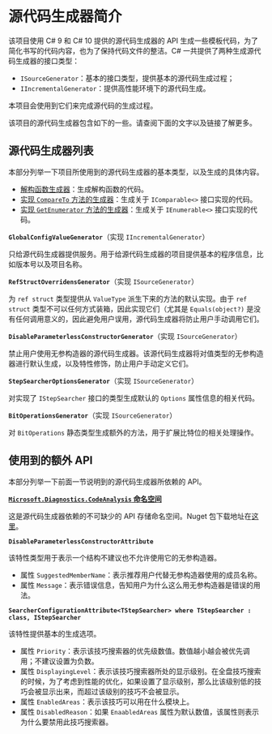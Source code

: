 # 源代码生成器简介

该项目使用 C# 9 和 C# 10 提供的源代码生成器的 API 生成一些模板代码，为了简化书写的代码内容，也为了保持代码文件的整洁。C# 一共提供了两种生成源代码生成器的接口类型：

* `ISourceGenerator`：基本的接口类型，提供基本的源代码生成过程；
* `IIncrementalGenerator`：提供高性能环境下的源代码生成。

本项目会使用到它们来完成源代码的生成过程。

该项目的源代码生成器包含如下的一些。请查阅下面的文字以及链接了解更多。

## 源代码生成器列表

本部分列举一下项目所使用到的源代码生成器的基本类型，以及生成的具体内容。

* [解构函数生成器](auto-decon)：生成解构函数的代码。
* [实现 `CompareTo` 方法的生成器](auto-impl-comparable)：生成关于 `IComparable<>` 接口实现的代码。
* [实现 `GetEnumerator` 方法的生成器](auto-impl-enumerable)：生成关于 `IEnumerable<>` 接口实现的代码。

**`GlobalConfigValueGenerator`**（实现 `IIncrementalGenerator`）

只给源代码生成器提供服务。用于给源代码生成器的项目提供基本的程序信息，比如版本号以及项目名称。

**`RefStructOverridensGenerator`**（实现 `ISourceGenerator`）

为 `ref struct` 类型提供从 `ValueType` 派生下来的方法的默认实现。由于 `ref struct` 类型不可以任何方式装箱，因此实现它们（尤其是 `Equals(object?)` 是没有任何调用意义的，因此避免用户误用，源代码生成器将防止用户手动调用它们。

**`DisableParameterlessConstructorGenerator`**（实现 `ISourceGenerator`）

禁止用户使用无参构造器的源代码生成器。该源代码生成器将对值类型的无参构造器进行默认生成，以及特性修饰，防止用户手动定义它们。

**`StepSearcherOptionsGenerator`**（实现 `ISourceGenerator`）

对实现了 `IStepSearcher` 接口的类型生成默认的 `Options` 属性信息的相关代码。

**`BitOperationsGenerator`**（实现 `ISourceGenerator`）

对 `BitOperations` 静态类型生成额外的方法，用于扩展比特位的相关处理操作。

## 使用到的额外 API

本部分列举一下前面一节说明到的源代码生成器所依赖的 API。

**[`Microsoft.Diagnostics.CodeAnalysis` 命名空间](https://docs.microsoft.com/en-us/dotnet/api/system.diagnostics.codeanalysis)**

这是源代码生成器依赖的不可缺少的 API 存储命名空间。Nuget 包下载地址在[这里](https://www.nuget.org/packages/Microsoft.CodeAnalysis)。

**`DisableParameterlessConstructorAttribute`**

该特性类型用于表示一个结构不建议也不允许使用它的无参构造器。

* 属性 `SuggestedMemberName`：表示推荐用户代替无参构造器使用的成员名称。
* 属性 `Message`：表示错误信息，告知用户为什么这么用无参构造器是错误的用法。

**`SearcherConfigurationAttribute<TStepSearcher> where TStepSearcher : class, IStepSearcher`**

该特性提供基本的生成选项。

* 属性 `Priority`：表示该技巧搜索器的优先级数值。数值越小越会被优先调用；不建议设置为负数。
* 属性 `DisplayingLevel`：表示该技巧搜索器所处的显示级别。在全盘技巧搜索的时候，为了考虑到性能的优化，如果设置了显示级别，那么比该级别低的技巧会被显示出来，而超过该级别的技巧不会被显示。
* 属性 `EnabledAreas`：表示该技巧可以用在什么模块上。
* 属性 `DisabledReason`：如果 `EnaabledAreas` 属性为默认数值，该属性则表示为什么要禁用此技巧搜索器。
